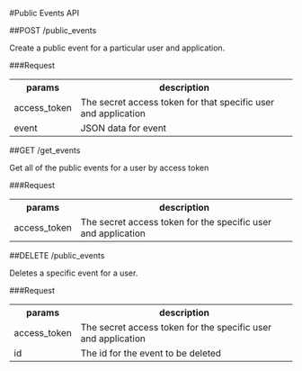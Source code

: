 #Public Events API

##POST /public_events 

Create a public event for a particular user and application.

###Request
<table>
    <tr> 
        <th>params</th>
        <th>description</th>
    </tr>
    <tr>
        <td>access_token</td>
        <td>The secret access token for that specific user and application</td>
    </tr>
    <tr>
        <td>event</td>
        <td>JSON data for event</td>
    </tr>
</table>


##GET /get_events

Get all of the public events for a user by access token

###Request
<table>
    <tr> 
        <th>params</th>
        <th>description</th>
    </tr>
    <tr>
        <td>access_token</td>
        <td>The secret access token for the specific user and application</td>
    </tr>
</table>


##DELETE /public_events

Deletes a specific event for a user.

###Request
<table>
    <tr> 
        <th>params</th>
        <th>description</th>
    </tr>
    <tr>
        <td>access_token</td>
        <td>The secret access token for the specific user and application</td>
    </tr>    
    <tr>
        <td>id</td>
        <td>The id for the event to be deleted</td>
    </tr>
</table>
